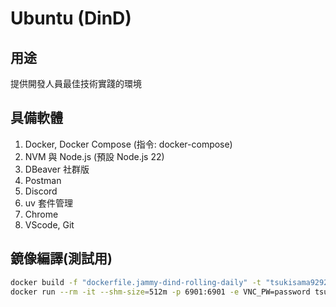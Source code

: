 # Ubuntu (DinD)

## 用途
提供開發人員最佳技術實踐的環境  

## 具備軟體
1. Docker, Docker Compose (指令: docker-compose)
2. NVM 與 Node.js (預設 Node.js 22)
3. DBeaver 社群版
4. Postman
5. Discord
6. uv 套件管理
7. Chrome
8. VScode, Git

## 鏡像編譯(測試用)
```bash
docker build -f "dockerfile.jammy-dind-rolling-daily" -t "tsukisama9292/ubuntu-jammy-dind:1.17.0-rolling-daily" .
docker run --rm -it --shm-size=512m -p 6901:6901 -e VNC_PW=password tsukisama9292/ubuntu-jammy-dind:1.17.0-rolling-daily
```